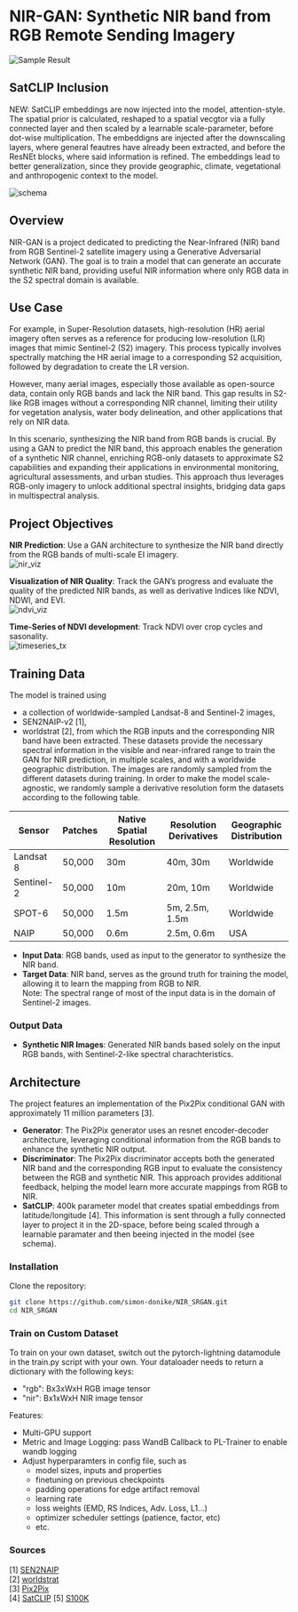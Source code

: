 # NIR-GAN: Synthetic NIR band from RGB Remote Sending Imagery
![Sample Result](resources/banner.png)

## SatCLIP Inclusion
NEW: SatCLIP embeddings are now injected into the model, attention-style. The spatial prior is calculated, reshaped to a spatial vecgtor via a fully connected layer and then scaled by a learnable scale-parameter, before dot-wise multiplication. The embeddigns are injected after the downscaling layers, where general feautres have already been extracted, and before the ResNEt blocks, where said information is refined. The embeddings lead to better generalization, since they provide geographic, climate, vegetational and anthropogenic context to the model.

![schema](resources/gan_inject.png)

## Overview
NIR-GAN is a project dedicated to predicting the Near-Infrared (NIR) band from RGB Sentinel-2 satellite imagery using a Generative Adversarial Network (GAN). The goal is to train a model that can generate an accurate synthetic NIR band, providing useful NIR information where only RGB data in the S2 spectral domain is available.

## Use Case
For example, in Super-Resolution datasets, high-resolution (HR) aerial imagery often serves as a reference for producing low-resolution (LR) images that mimic Sentinel-2 (S2) imagery. This process typically involves spectrally matching the HR aerial image to a corresponding S2 acquisition, followed by degradation to create the LR version.  

However, many aerial images, especially those available as open-source data, contain only RGB bands and lack the NIR band. This gap results in S2-like RGB images without a corresponding NIR channel, limiting their utility for vegetation analysis, water body delineation, and other applications that rely on NIR data.  

In this scenario, synthesizing the NIR band from RGB bands is crucial. By using a GAN to predict the NIR band, this approach enables the generation of a synthetic NIR channel, enriching RGB-only datasets to approximate S2 capabilities and expanding their applications in environmental monitoring, agricultural assessments, and urban studies. This approach thus leverages RGB-only imagery to unlock additional spectral insights, bridging data gaps in multispectral analysis.  

## Project Objectives

**NIR Prediction**: Use a GAN architecture to synthesize the NIR band directly from the RGB bands of multi-scale EI imagery.  
![nir_viz](resources/nir_viz.png)
  
**Visualization of NIR Quality**: Track the GAN’s progress and evaluate the quality of the predicted NIR bands, as well as derivative Indices like NDVI, NDWI, and EVI.  
![ndvi_viz](resources/ndvi_viz.png)


**Time-Series of NDVI development**: Track NDVI over crop cycles and sasonality.  
![timeseries_tx](resources/timeseries_tx.png)

## Training Data
The model is trained using
- a collection of worldwide-sampled Landsat-8 and Sentinel-2 images,
- SEN2NAIP-v2 [1], 
- worldstrat [2], 
from which the RGB inputs and the corresponding NIR band have been extracted. These datasets provide the necessary spectral information in the visible and near-infrared range to train the GAN for NIR prediction, in multiple scales, and with a worldwide geographic distribution. The images are randomly sampled from the different datasets during training. In order to make the model scale-agnostic, we randomly sample a derivative resolution form the datasets according to the following table.  

| Sensor      | Patches | Native Spatial Resolution | Resolution Derivatives | Geographic Distribution |
|------------|---------|--------------------------|------------------------|-------------------------|
| Landsat 8  | 50,000  | 30m                      | 40m, 30m               | Worldwide               |
| Sentinel-2 | 50,000  | 10m                      | 20m, 10m               | Worldwide               |
| SPOT-6     | 50,000  | 1.5m                     | 5m, 2.5m, 1.5m         | Worldwide               |
| NAIP       | 50,000  | 0.6m                     | 2.5m, 0.6m             | USA                     |


  
- **Input Data**: RGB bands, used as input to the generator to synthesize the NIR band.
- **Target Data**: NIR band, serves as the ground truth for training the model, allowing it to learn the mapping from RGB to NIR.  
Note: The spectral range of most of the input data is in the domain of Sentinel-2 images.  

### Output Data
- **Synthetic NIR Images**: Generated NIR bands based solely on the input RGB bands, with Sentinel-2-like spectral charachteristics.

## Architecture
The project features an implementation of the Pix2Pix conditional GAN with approximately 11 million parameters [3].  
- **Generator**: The Pix2Pix generator uses an resnet encoder-decoder architecture, leveraging conditional information from the RGB bands to enhance the synthetic NIR output.
- **Discriminator**: The Pix2Pix discriminator accepts both the generated NIR band and the corresponding RGB input to evaluate the consistency between the RGB and synthetic NIR. This approach provides additional feedback, helping the model learn more accurate mappings from RGB to NIR.
- **SatCLIP**: 400k parameter model that creates spatial embeddings from latitude/longitude [4]. This information is sent through a fully connected layer to project it in the 2D-space, before being scaled through a learnable paramater and then beeing injected in the model (see schema).

### Installation
Clone the repository:

```bash
git clone https://github.com/simon-donike/NIR_SRGAN.git
cd NIR_SRGAN
```

### Train on Custom Dataset
To train on your own dataset, switch out the pytorch-lightning datamodule in the train.py script with your own. Your dataloader needs to return a dictionary with the following keys:
- "rgb": Bx3xWxH RGB image tensor
- "nir": Bx1xWxH NIR image tensor

Features:
- Multi-GPU support
- Metric and Image Logging: pass WandB Callback to PL-Trainer to enable wandb logging
- Adjust hyperparamters in config file, such as
    - model sizes, inputs and properties
    - finetuning on previous checkpoints
    - padding operations for edge artifact removal
    - learning rate
    - loss weights (EMD, RS Indices, Adv. Loss, L1...)
    - optimizer scheduler settings (patience, factor, etc)
    - etc.

### Sources
[1] [SEN2NAIP](https://huggingface.co/datasets/isp-uv-es/SEN2NAIP)  
[2] [worldstrat](https://worldstrat.github.io/)  
[3] [Pix2Pix](https://github.com/phillipi/pix2pix)  
[4] [SatCLIP](https://github.com/microsoft/satclip)
[5] [S100K](https://github.com/microsoft/satclip?tab=readme-ov-file#use-of-the-s2-100k-dataset)